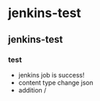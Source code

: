 # jenkins-test
## jenkins-test
### test

- jenkins job is success!
- content type change json
- addition /
